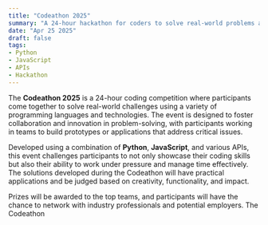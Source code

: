 ```yaml
---
title: "Codeathon 2025"
summary: "A 24-hour hackathon for coders to solve real-world problems and compete for prizes."
date: "Apr 25 2025"
draft: false
tags:
- Python
- JavaScript
- APIs
- Hackathon
---
```


The **Codeathon 2025** is a 24-hour coding competition where participants come together to solve real-world challenges using a variety of programming languages and technologies. The event is designed to foster collaboration and innovation in problem-solving, with participants working in teams to build prototypes or applications that address critical issues.

Developed using a combination of **Python**, **JavaScript**, and various APIs, this event challenges participants to not only showcase their coding skills but also their ability to work under pressure and manage time effectively. The solutions developed during the Codeathon will have practical applications and be judged based on creativity, functionality, and impact.

Prizes will be awarded to the top teams, and participants will have the chance to network with industry professionals and potential employers. The Codeathon
